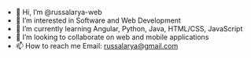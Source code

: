 - 👋 Hi, I’m @russalarya-web
- 👀 I’m interested in Software and Web Development
- 🌱 I’m currently learning Angular, Python, Java, HTML/CSS, JavaScript
- 💞️ I’m looking to collaborate on web and mobile applications
- 📫 How to reach me Email: russalarya@gmail.com

<!---
russalarya-web/russalarya-web is a ✨ special ✨ repository because its `README.md` (this file) appears on your GitHub profile.
You can click the Preview link to take a look at your changes.
--->
